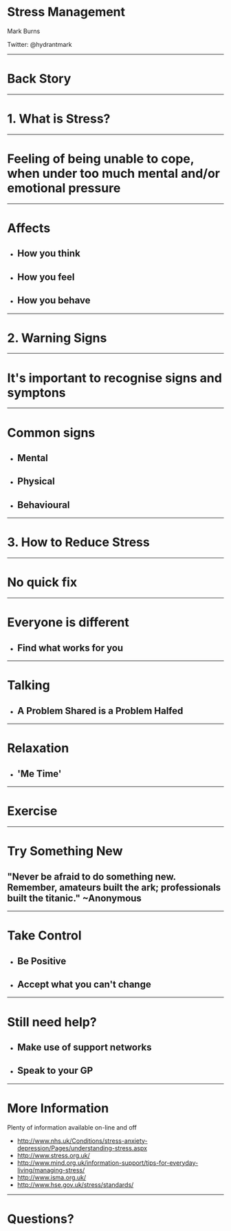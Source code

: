 # Stress Management




Mark Burns

Twitter: @hydrantmark

---

# Back Story

---

# 1. What is Stress?

---

# Feeling of being unable to cope, when under too much mental and/or emotional pressure

---

# Affects

- ## How you think
- ## How you feel
- ## How you behave

---

# 2. Warning Signs

---

# It's important to recognise signs and symptons 

---

# Common signs

- ## Mental
- ## Physical
- ## Behavioural

---

# 3. How to Reduce Stress

---

# No quick fix

---

# Everyone is different 

- ## Find what works for you

---

# Talking

- ## A Problem Shared is a Problem Halfed

---

# Relaxation

- ## 'Me Time'

---

# Exercise

---

# Try Something New

## "Never be afraid to do something new. Remember, amateurs built the ark; professionals built the titanic." ~Anonymous

---

# Take Control

- ## Be Positive
- ## Accept what you can't change

---

# Still need help?

- ## Make use of support networks
- ## Speak to your GP

---

# More Information

Plenty of information available on-line and off

- http://www.nhs.uk/Conditions/stress-anxiety-depression/Pages/understanding-stress.aspx
- http://www.stress.org.uk/
- http://www.mind.org.uk/information-support/tips-for-everyday-living/managing-stress/
- http://www.isma.org.uk/
- http://www.hse.gov.uk/stress/standards/

---

# Questions?
